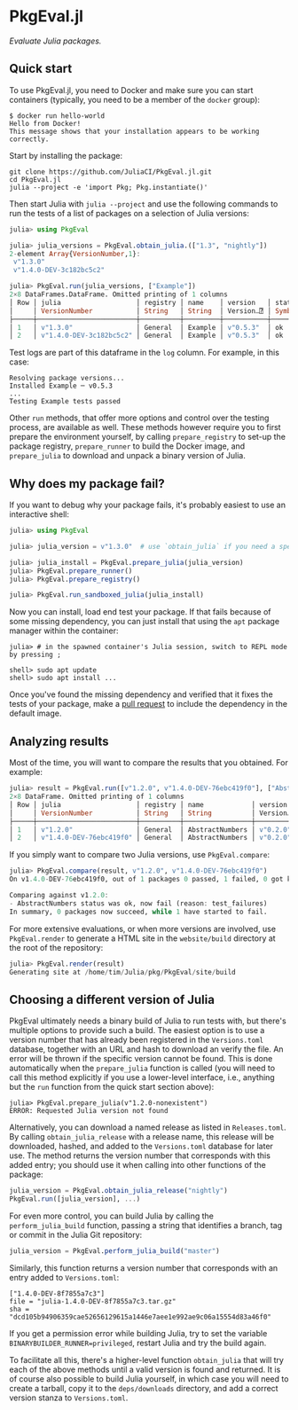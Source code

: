 # PkgEval.jl

*Evaluate Julia packages.*


## Quick start

To use PkgEval.jl, you need to Docker and make sure you can start containers (typically,
you need to be a member of the `docker` group):

```
$ docker run hello-world
Hello from Docker!
This message shows that your installation appears to be working correctly.
```

Start by installing the package:

```shell
git clone https://github.com/JuliaCI/PkgEval.jl.git
cd PkgEval.jl
julia --project -e 'import Pkg; Pkg.instantiate()'
```

Then start Julia with `julia --project` and use the following commands to run the tests of a
list of packages on a selection of Julia versions:

```julia
julia> using PkgEval

julia> julia_versions = PkgEval.obtain_julia.(["1.3", "nightly"])
2-element Array{VersionNumber,1}:
 v"1.3.0"
 v"1.4.0-DEV-3c182bc5c2"

julia> PkgEval.run(julia_versions, ["Example"])
2×8 DataFrames.DataFrame. Omitted printing of 1 columns
│ Row │ julia                   │ registry │ name    │ version   │ status │ reason  │ duration │
│     │ VersionNumber           │ String   │ String  │ Version…⍰ │ Symbol │ Symbol⍰ │ Float64  │
├─────┼─────────────────────────┼──────────┼─────────┼───────────┼────────┼─────────┼──────────┤
│ 1   │ v"1.3.0"                │ General  │ Example │ v"0.5.3"  │ ok     │ missing │ 6.94     │
│ 2   │ v"1.4.0-DEV-3c182bc5c2" │ General  │ Example │ v"0.5.3"  │ ok     │ missing │ 6.948    │
```

Test logs are part of this dataframe in the `log` column. For example, in this case:

```
Resolving package versions...
Installed Example ─ v0.5.3
...
Testing Example tests passed
```

Other `run` methods, that offer more options and control over the testing process, are
available as well. These methods however require you to first prepare the environment
yourself, by calling `prepare_registry` to set-up the package registry, `prepare_runner` to
build the Docker image, and `prepare_julia` to download and unpack a binary version of
Julia.


## Why does my package fail?

If you want to debug why your package fails, it's probably easiest to use an interactive
shell:

```julia
julia> using PkgEval

julia> julia_version = v"1.3.0"  # use `obtain_julia` if you need a specific build

julia> julia_install = PkgEval.prepare_julia(julia_version)
julia> PkgEval.prepare_runner()
julia> PkgEval.prepare_registry()

julia> PkgEval.run_sandboxed_julia(julia_install)
```

Now you can install, load end test your package. If that fails because of some missing
dependency, you can just install that using the `apt` package manager within the container:

```
julia> # in the spawned container's Julia session, switch to REPL mode by pressing ;

shell> sudo apt update
shell> sudo apt install ...
```

Once you've found the missing dependency and verified that it fixes the tests of your
package, make a [pull
request](https://github.com/JuliaComputing/PkgEval.jl/edit/master/runner/Dockerfile) to
include the dependency in the default image.


## Analyzing results

Most of the time, you will want to compare the results that you obtained. For example:

```julia
julia> result = PkgEval.run([v"1.2.0", v"1.4.0-DEV-76ebc419f0"], ["AbstractNumbers"])
2×8 DataFrame. Omitted printing of 1 columns
│ Row │ julia                   │ registry │ name            │ version   │ status │ reason        │ duration │
│     │ VersionNumber           │ String   │ String          │ Version…⍰ │ Symbol │ Symbol⍰       │ Float64  │
├─────┼─────────────────────────┼──────────┼─────────────────┼───────────┼────────┼───────────────┼──────────┤
│ 1   │ v"1.2.0"                │ General  │ AbstractNumbers │ v"0.2.0"  │ ok     │ missing       │ 24.768   │
│ 2   │ v"1.4.0-DEV-76ebc419f0" │ General  │ AbstractNumbers │ v"0.2.0"  │ fail   │ test_failures │ 26.803   │
```

If you simply want to compare two Julia versions, use `PkgEval.compare`:

```julia
julia> PkgEval.compare(result, v"1.2.0", v"1.4.0-DEV-76ebc419f0")
On v1.4.0-DEV-76ebc419f0, out of 1 packages 0 passed, 1 failed, 0 got killed and 0 were skipped.

Comparing against v1.2.0:
- AbstractNumbers status was ok, now fail (reason: test_failures)
In summary, 0 packages now succeed, while 1 have started to fail.
```

For more extensive evaluations, or when more versions are involved, use `PkgEval.render`
to generate a HTML site in the `website/build` directory at the root of the repository:

```julia
julia> PkgEval.render(result)
Generating site at /home/tim/Julia/pkg/PkgEval/site/build
```


## Choosing a different version of Julia

PkgEval ultimately needs a binary build of Julia to run tests with, but there's multiple
options to provide such a build. The easiest option is to use a version number that has
already been registered in the `Versions.toml` database, together with an URL and hash to
download an verify the file. An error will be thrown if the specific version cannot be
found. This is done automatically when the `prepare_julia` function is called (you will need
to call this method explicitly if you use a lower-level interface, i.e., anything but the
`run` function from the quick start section above):

```
julia> PkgEval.prepare_julia(v"1.2.0-nonexistent")
ERROR: Requested Julia version not found
```

Alternatively, you can download a named release as listed in `Releases.toml`. By calling
`obtain_julia_release` with a release name, this release will be downloaded, hashed, and
added to the `Versions.toml` database for later use. The method returns the version number
that corresponds with this added entry; you should use it when calling into other functions
of the package:

```julia
julia_version = PkgEval.obtain_julia_release("nightly")
PkgEval.run([julia_version], ...)
```

For even more control, you can build Julia by calling the `perform_julia_build` function,
passing a string that identifies a branch, tag or commit in the Julia Git repository:

```julia
julia_version = PkgEval.perform_julia_build("master")
```

Similarly, this function returns a version number that corresponds with an entry added to
`Versions.toml`:

```
["1.4.0-DEV-8f7855a7c3"]
file = "julia-1.4.0-DEV-8f7855a7c3.tar.gz"
sha = "dcd105b94906359cae52656129615a1446e7aee1e992ae9c06a15554d83a46f0"
```

If you get a permission error while building Julia, try to set the variable
`BINARYBUILDER_RUNNER=privileged`, restart Julia and try the build again.

To facilitate all this, there's a higher-level function `obtain_julia` that will try each of
the above methods until a valid version is found and returned. It is of course also possible
to build Julia yourself, in which case you will need to create a tarball, copy it to the
`deps/downloads` directory, and add a correct version stanza to `Versions.toml`.
